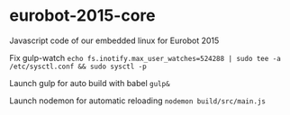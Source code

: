 # eurobot-2015-core
Javascript code of our embedded linux for Eurobot 2015

Fix gulp-watch
  ```echo fs.inotify.max_user_watches=524288 | sudo tee -a /etc/sysctl.conf && sudo sysctl -p```

Launch gulp for auto build with babel
  ``` gulp& ```

Launch nodemon for automatic reloading
  ```nodemon build/src/main.js```
 
